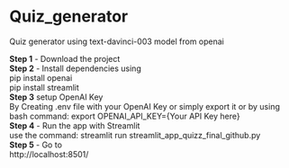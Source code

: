 # Quiz_generator
Quiz generator using text-davinci-003 model from openai

**Step 1** - Download the project
<br />
**Step 2** - Install dependencies using
<br />
pip install openai
<br />
pip install streamlit
<br />
**Step 3** setup OpenAI Key
<br />
By Creating .env file with your OpenAI Key or simply export it or by using bash command: export OPENAI_API_KEY={Your API Key here}
<br />
**Step 4** - Run the app with Streamlit
<br />
use the command: streamlit run streamlit_app_quizz_final_github.py
<br />
**Step 5** - Go to
<br />
http://localhost:8501/
